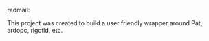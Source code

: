 radmail:

This project was created to build a user friendly wrapper around Pat, ardopc,
rigctld, etc. 
